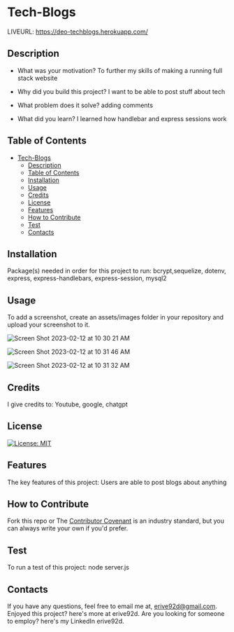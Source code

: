 
# Tech-Blogs

LIVEURL: https://deo-techblogs.herokuapp.com/

## Description

- What was your motivation?
To further my skills of making a running full stack website

- Why did you build this project?
I want to be able to post stuff about tech

- What problem does it solve?
adding comments

- What did you learn?
I learned how handlebar and express sessions work


## Table of Contents

- [Tech-Blogs](#tech-blogs)
  - [Description](#description)
  - [Table of Contents](#table-of-contents)
  - [Installation](#installation)
  - [Usage](#usage)
  - [Credits](#credits)
  - [License](#license)
  - [Features](#features)
  - [How to Contribute](#how-to-contribute)
  - [Test](#test)
  - [Contacts](#contacts)


## Installation
Package(s) needed in order for this project to run:
bcrypt,sequelize, dotenv, express, express-handlebars, express-session, mysql2

## Usage
To add a screenshot, create an assets/images folder in your repository and upload your screenshot to it.

![Screen Shot 2023-02-12 at 10 30 21 AM](https://user-images.githubusercontent.com/110507887/218329966-58504161-d7d1-402d-b964-0c3e401e9649.png)

![Screen Shot 2023-02-12 at 10 31 46 AM](https://user-images.githubusercontent.com/110507887/218330002-d169b9f6-9537-4adb-b2d3-2681ed9f4e91.png)

![Screen Shot 2023-02-12 at 10 31 32 AM](https://user-images.githubusercontent.com/110507887/218330006-6aa36e6c-7005-473a-b9a1-acfb2c926cc0.png)





## Credits
I give credits to:
Youtube, google, chatgpt

## License
[![License: MIT](https://img.shields.io/badge/License-MIT-yellow.svg)](https://opensource.org/licenses/MIT)

## Features
The key features of this project:
Users are able to post blogs about anything

## How to Contribute
Fork this repo 
or
The [Contributor Covenant](https://www.contributor-covenant.org/) is an industry standard, but you can always write your own if you'd prefer.


## Test
To run a test of this project:
node server.js

## Contacts
If you have any questions, feel free to email me at, erive92d@gmail.com.
Enjoyed this project? here's more at erive92d.
Are you looking for someone to employ? here's my LinkedIn erive92d.
   

